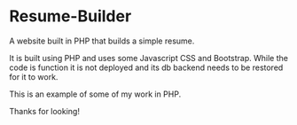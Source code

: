 # Resume-Builder
A website built in PHP that builds a simple resume.

It is built using PHP and uses some Javascript CSS and Bootstrap. While the code is function it is not deployed and its db backend needs to be restored for it to work.

This is an example of some of my work in PHP.

Thanks for looking!
